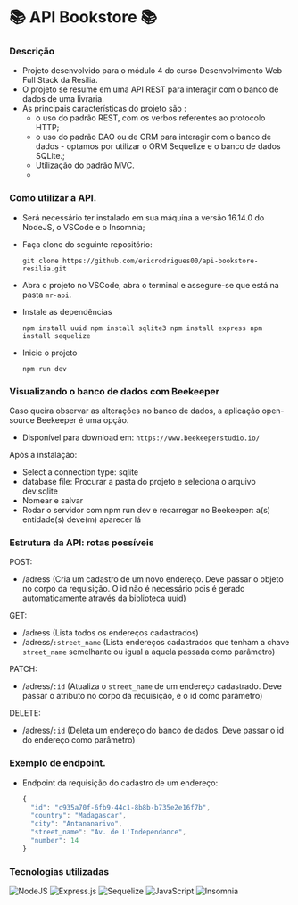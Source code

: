 ﻿# 📚  API Bookstore  📚

### Descrição

-   Projeto desenvolvido para o módulo 4 do curso Desenvolvimento Web Full Stack da Resilia.
-   O projeto se resume em uma API REST para interagir com o banco de dados de uma livraria.
-   As principais características do projeto são :
    -   o uso do padrão REST, com os verbos referentes ao protocolo HTTP;
    -   o uso do padrão DAO ou de ORM para interagir com o banco de dados - optamos por utilizar o ORM Sequelize e o banco de dados SQLite.;
    -   Utilização do padrão MVC.
    - 
### Como utilizar a API.

-   Será necessário ter instalado em sua máquina a versão 16.14.0 do NodeJS, o VSCode e o Insomnia;
    
-   Faça clone do seguinte repositório:
    
    `git clone https://github.com/ericrodrigues00/api-bookstore-resilia.git`
    
-   Abra o projeto no VSCode, abra o terminal e assegure-se que está na pasta  `mr-api`. 
    
-   Instale as dependências
    
    `npm install uuid
    npm install sqlite3
    npm install express
    npm install sequelize`
    
    
-   Inicie o projeto
    
    `npm run dev`

### Visualizando o banco de dados com Beekeeper

Caso queira observar as alterações no banco de dados, a aplicação open-source Beekeeper é uma opção.

-   Disponível para download em:  `https://www.beekeeperstudio.io/`

Após a instalação:

-   Select a connection type: sqlite
-   database file: Procurar a pasta do projeto e seleciona o arquivo dev.sqlite
-   Nomear e salvar
-   Rodar o servidor com npm run dev e recarregar no Beekeeper: a(s) entidade(s) deve(m) aparecer lá

### Estrutura da API: rotas possíveis

POST:

-   /adress (Cria um cadastro de um novo endereço. Deve passar o objeto no corpo da requisição. O id não é necessário pois é gerado automaticamente através da biblioteca uuid)

GET:

-   /adress (Lista todos os endereços cadastrados)
-   /adress/`:street_name`  (Lista endereços cadastrados que tenham a chave `street_name` semelhante ou igual a aquela passada como parâmetro)

PATCH:

-   /adress/`:id`  (Atualiza o  `street_name` de um endereço cadastrado. Deve passar o atributo no corpo da requisição, e o id como parâmetro)

DELETE:

-   /adress/`:id`  (Deleta um endereço do banco de dados. Deve passar o id do endereço como parâmetro)

### Exemplo de endpoint.
- Endpoint da requisição do cadastro de um endereço:
  ```js
  {
	"id": "c935a70f-6fb9-44c1-8b8b-b735e2e16f7b",
	"country": "Madagascar",
	"city": "Antananarivo",
	"street_name": "Av. de L'Independance",
	"number": 14
  }
  ```

### Tecnologias utilizadas


![NodeJS](https://img.shields.io/badge/node.js-6DA55F?style=for-the-badge&logo=node.js&logoColor=white)
![Express.js](https://img.shields.io/badge/express.js-%23404d59.svg?style=for-the-badge&logo=express&logoColor=%2361DAFB)
![Sequelize](https://img.shields.io/badge/Sequelize-52B0E7?style=for-the-badge&logo=Sequelize&logoColor=white)
![JavaScript](https://img.shields.io/badge/javascript-%23323330.svg?style=for-the-badge&logo=javascript&logoColor=%23F7DF1E)
![Insomnia](https://img.shields.io/badge/Insomnia-black?style=for-the-badge&logo=insomnia&logoColor=5849BE)


